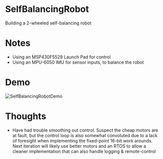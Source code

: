 # SelfBalancingRobot
Building a 2-wheeled self-balancing robot

# Notes
- Using an MSP430F5529 Launch Pad for control
- Using an MPU-6050 IMU for sensor inputs, to balance the robot

# Demo
![SelfBalancingRobotDemo](https://user-images.githubusercontent.com/23331810/168491316-6a78296b-9da6-4d3f-8eeb-de83e6512e96.gif)

# Thoughts
- Have had trouble smoothing out control. Suspect the cheap motors are at fault, but the control loop is also somewhat convoluted due to a lack of foresight when implementing the fixed-point 16-bit work arounds. Next iteration will likely use better motors and an RTOS to allow a cleaner implementation that can also handle logging & remote-control
